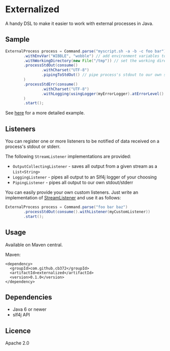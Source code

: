 Externalized
=====

A handy DSL to make it easier to work with external processes in Java.

Sample
-----

````java
ExternalProcess process = Command.parse("myscript.sh -a -b -c foo bar")
        .withEnvVar("WIBBLE", "wobble") // add environment variables to the process's environment
        .withWorkingDirectory(new File("/tmp")) // set the working directory
        .processStdOut(consume()
                .withCharset("UTF-8")
                .pipingToStdOut() // pipe process's stdout to our own stdout
        )
        .processStdErr(consume()
                .withCharset("UTF-8")
                .withLogging(usingLogger(myErrorLogger).atErrorLevel().withPrefix("Error in script!! - "))
        )
        .start();
````

See [here](src/test/java/com/github/cb372/util/sample/ExternalProcessSample.java) for a more detailed example.

Listeners
-----

You can register one or more listeners to be notified of data received on a process's stdout or stderr.

The following `StreamListener` implementations are provided:

* `OutputCollectingListener` - saves all output from a given stream as a `List<String>`
* `LoggingListener` - pipes all output to an Slf4j logger of your choosing
* `PipingListener` - pipes all output to our own stdout/stderr

You can easily provide your own custom listeners. Just write an implementation of [StreamListener](src/main/java/com/github/cb372/util/stream/listener/StreamListener.java) and use it as follows:

````java
ExternalProcess process = Command.parse("foo bar baz")
        .processStdOut(consume().withListener(myCustomListener))
        .start();
````

Usage
-----

Available on Maven central.

Maven:

````
<dependency>
  <groupId>com.github.cb372</groupId>
  <artifactId>externalized</artifactId>
  <version>0.1.0</version>
</dependency>
````

Dependencies
-----

* Java 6 or newer
* slf4j API

Licence
-----

Apache 2.0
